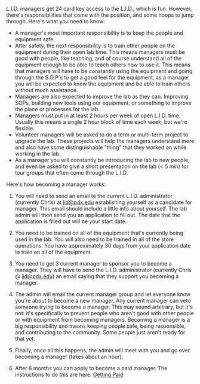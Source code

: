 L.I.D. managers get 24 card key access to the L.I.D., which is fun. However, there's responsibilities that come with the position, and some hoops to jump through. Here's what you need to know:

- A manager's most important responsibility is to keep the people and equipment safe.
- After safety, the next responsibility is to train other people on the equipment during their open lab time. This means managers must be good with people, like teaching, and of course understand all of the equipment enough to be able to teach others how to use it.  This means that managers will have to be constantly using the equipment and going through the S.O.P's to get a good feel for the equipment, as a manager you will be expected to know the equipment and be able to train others without much assistance. 
- Managers are also expected to improve the lab as they can. Improving SOPs, building new tools using our equipment, or something to improve the place or processes for the lab.
- Managers must put in at least 2 hours per week of open L.I.D. time. Usually this means a single 2 hour block of time each week, but we're flexible.
- Volunteer managers will be asked to do a term or multi-term project to upgrade the lab.  These projects will help the managers understand more and also have some distinguishable "thing" that they worked on while working in the lab. 
- As a manager you will constantly be introducing the lab to new people, and even be asked to give a short presentation on the lab (< 5 min) for tour groups that often come through the L.I.D.

Here's how becoming a manager works:

1. You will need to send an email to the current L.I.D. administrator (currently Chris) at lid@pdx.edu establishing yourself as a candidate for manager.  This email should include a little info about yourself.  The lab admin will then send you an application to fill out.  The date that the application is filled out will be your start date.  

2. You need to be trained on all of the equipment that's currently being used in the lab. You will also need to be trained in all of the store operations. You have approximately 30 days from your application date to train on all of the equipment.  

2. You need to get 3 current manager to sponsor you to become a manager. They will have to send the L.I.D. administrator (currently Chris @ lid@pdx.edu) an email saying that they support you becoming a manager.

3. The admin will email the current manager group and let everyone know you're about to become a new manager. Any current manager can veto someone trying to become a manager. This may sound arbitrary, but it's not: it's specifically to prevent people who aren't good with other people or with equipment from becoming managers. Becoming a manager is a big responsibility and means keeping people safe, being responsible, and contributing to the community. Some people just aren't ready for that yet.

4. Finally, once all this happens, the admin will meet with you and go over becoming a manager (takes about an hour).

5. After 6 months you can apply to become a paid manager.  The instructions to do this are here: [Getting Paid](https://github.com/psu-epl/epl-managers-private/wiki/Getting-paid-as-a-Student-Manager) 

